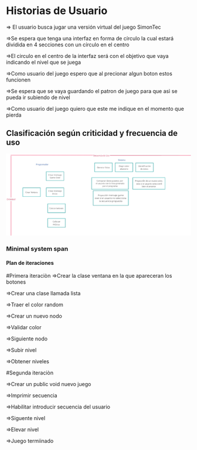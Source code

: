 # Historias de Usuario
 ⇒ El usuario busca jugar una versión virtual del juego SimonTec
 
 ⇒Se espera que tenga una interfaz en forma de círculo la cual estará  dividida en 4 secciones con un círculo en el centro
 
 ⇒El circulo en el centro de la interfaz será con el objetivo que vaya indicando el nivel que se juega
 
 ⇒Como usuario del juego espero que al precionar algun boton estos funcionen
 
 ⇒Se espera que se vaya guardando el patron de juego para que asì se pueda ir subiendo de nivel
 
 ⇒Como usuario del juego quiero que este me indique en el momento que pierda
 

## Clasificación según criticidad y frecuencia de uso
![imagen1 (1)](imagen1%20(1).png)


### Minimal system span


#### Plan de iteraciones
#Primera iteraciòn
⇒Crear la clase ventana en la que apareceran los botones

⇒Crear una clase llamada lista

  ⇒Traer el color random
  
  ⇒Crear un nuevo nodo
  
  ⇒Validar color
  
  ⇒Siguiente nodo
  
  ⇒Subir nivel
  
  ⇒Obtener niveles
  
#Segunda iteraciòn 

⇒Crear un public void nuevo juego

⇒Imprimir secuencia 

⇒Habilitar introducir secuencia del usuario

⇒Siguente nivel

⇒Elevar nivel 

⇒Juego termiinado
